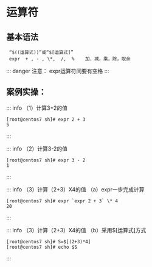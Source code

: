 # 运算符

## 基本语法
```shell
 “$((运算式))”或“$[运算式]”
 expr  + , - , \*,  /,  %    加，减，乘，除，取余
```
::: danger 注意：
expr运算符间要有空格
:::
## 案例实操：

::: info （1）计算3+2的值
```shell
[root@centos7 sh]# expr 2 + 3
5
```
:::

::: info （2）计算3-2的值
```shell
[root@centos7 sh]# expr 3 - 2 
1
```
:::

::: info （3）计算（2+3）X4的值 （a）expr一步完成计算
```shell
[root@centos7 sh]# expr `expr 2 + 3` \* 4
20
```
:::

::: info （3）计算（2+3）X4的值 （b）采用$[运算式]方式
```shell
[root@centos7 sh]# S=$[(2+3)*4]
[root@centos7 sh]# echo $S
```
:::
